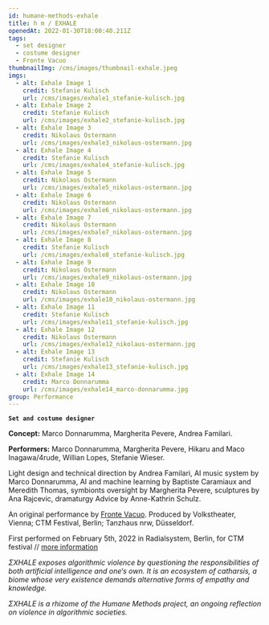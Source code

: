 ```yaml
---
id: humane-methods-exhale
title: h m / EXHALE
openedAt: 2022-01-30T18:00:40.211Z
tags:
  - set designer
  - costume designer
  - Fronte Vacuo
thumbnailImg: /cms/images/thumbnail-exhale.jpeg
imgs:
  - alt: Exhale Image 1
    credit: Stefanie Kulisch
    url: /cms/images/exhale1_stefanie-kulisch.jpg
  - alt: Exhale Image 2
    credit: Stefanie Kulisch
    url: /cms/images/exhale2_stefanie-kulisch.jpg
  - alt: Exhale Image 3
    credit: Nikolaus Ostermann
    url: /cms/images/exhale3_nikolaus-ostermann.jpg
  - alt: Exhale Image 4
    credit: Stefanie Kulisch
    url: /cms/images/exhale4_stefanie-kulisch.jpg
  - alt: Exhale Image 5
    credit: Nikolaus Ostermann
    url: /cms/images/exhale5_nikolaus-ostermann.jpg
  - alt: Exhale Image 6
    credit: Nikolaus Ostermann
    url: /cms/images/exhale6_nikolaus-ostermann.jpg
  - alt: Exhale Image 7
    credit: Nikolaus Ostermann
    url: /cms/images/exhale7_nikolaus-ostermann.jpg
  - alt: Exhale Image 8
    credit: Stefanie Kulisch
    url: /cms/images/exhale8_stefanie-kulisch.jpg
  - alt: Exhale Image 9
    credit: Nikolaus Ostermann
    url: /cms/images/exhale9_nikolaus-ostermann.jpg
  - alt: Exhale Image 10
    credit: Nikolaus Ostermann
    url: /cms/images/exhale10_nikolaus-ostermann.jpg
  - alt: Exhale Image 11
    credit: Stefanie Kulisch
    url: /cms/images/exhale11_stefanie-kulisch.jpg
  - alt: Exhale Image 12
    credit: Nikolaus Ostermann
    url: /cms/images/exhale12_nikolaus-ostermann.jpg
  - alt: Exhale Image 13
    credit: Stefanie Kulisch
    url: /cms/images/exhale13_stefanie-kulisch.jpg
  - alt: Exhale Image 14
    credit: Marco Donnarumma
    url: /cms/images/exhale14_marco-donnarumma.jpg
group: Performance
---
```

**`Set and costume designer`**

**Concept:** Marco Donnarumma, Margherita Pevere, Andrea Familari.

**Performers:** Marco Donnarumma, Margherita Pevere, Hikaru and Maco Inagawa/4rude, Willian Lopes, Stefanie Wieser.

Light design and technical direction by Andrea Familari, AI music system by Marco Donnarumma, AI and machine learning by Baptiste Caramiaux and Meredith Thomas, symbionts oversight by Margherita Pevere, sculptures by Ana Rajcevic, dramaturgy Advice by Anne-Kathrin Schulz.

An original performance by [Fronte Vacuo](http://frontevacuo.com). Produced by Volkstheater, Vienna; CTM Festival, Berlin; Tanzhaus nrw, Düsseldorf.

First performed on February 5th, 2022 in Radialsystem, Berlin, for CTM festival // [more information](https://www.ctm-festival.de/festival-2022/programme/features/humane-methods-sxhale)

_ΣXHALE exposes algorithmic violence by questioning the responsibilities of both artificial intelligence and one‘s own. It is an ecosystem of catharsis, a biome whose very existence demands alternative forms of empathy and knowledge._

_ΣXHALE is a rhizome of the Humane Methods project, an ongoing reflection on violence in algorithmic societies._
